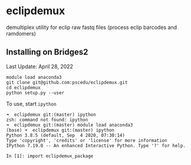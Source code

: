 # eclipdemux
demultiplex utility for eclip raw fastq files (process eclip barcodes and ramdomers)

## Installing on Bridges2
Last Update: April 28, 2022

```
module load anaconda3
git clone git@github.com:pscedu/eclipdemux.git
cd eclipdemux
python setup.py --user
```

To use, start `ipython`

```
➜  eclipdemux git:(master) ipython
zsh: command not found: ipython
➜  eclipdemux git:(master) module load anaconda3
(base) ➜  eclipdemux git:(master) ipython              
Python 3.8.5 (default, Sep  4 2020, 07:30:14) 
Type 'copyright', 'credits' or 'license' for more information
IPython 7.19.0 -- An enhanced Interactive Python. Type '?' for help.

In [1]: import eclipdemux_package
```
